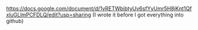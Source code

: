 https://docs.google.com/document/d/1yRETWbibtyUv6sfYyUmr5H8jKnt1QfxluGLlmPCFDLQ/edit?usp=sharing (I wrote it before I got everything into github)
